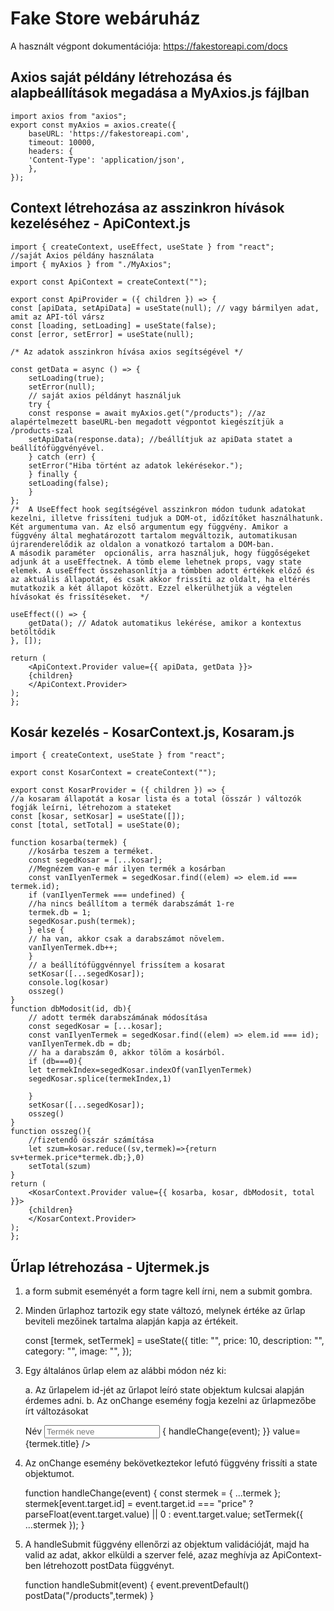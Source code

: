 # Fake Store webáruház 

A használt végpont dokumentációja: <a href="https://fakestoreapi.com/docs">https://fakestoreapi.com/docs</a>

## Axios saját példány létrehozása és alapbeállítások megadása a MyAxios.js fájlban

    import axios from "axios";
    export const myAxios = axios.create({
        baseURL: 'https://fakestoreapi.com',
        timeout: 10000,
        headers: {
        'Content-Type': 'application/json',
        },
    });

## Context létrehozása az asszinkron hívások kezeléséhez - ApiContext.js

    import { createContext, useEffect, useState } from "react";
    //saját Axios példány használata
    import { myAxios } from "./MyAxios";

    export const ApiContext = createContext("");

    export const ApiProvider = ({ children }) => {
    const [apiData, setApiData] = useState(null); // vagy bármilyen adat, amit az API-tól vársz
    const [loading, setLoading] = useState(false);
    const [error, setError] = useState(null);

    /* Az adatok asszinkron hívása axios segítségével */

    const getData = async () => {
        setLoading(true);
        setError(null);
        // saját axios példányt használjuk
        try {
        const response = await myAxios.get("/products"); //az alapértelmezett baseURL-ben megadott végpontot kiegészítjük a /products-szal
        setApiData(response.data); //beállítjuk az apiData statet a beállítófüggvényével.
        } catch (err) {
        setError("Hiba történt az adatok lekérésekor.");
        } finally {
        setLoading(false);
        }
    };
    /*  A UseEffect hook segítségével asszinkron módon tudunk adatokat kezelni, illetve frissíteni tudjuk a DOM-ot, időzítőket használhatunk. Két argumentuma van. Az első argumentum egy függvény. Amikor a függvény által meghatározott tartalom megváltozik, automatikusan újrarenderelődik az oldalon a vonatkozó tartalom a DOM-ban. 
    A második paraméter  opcionális, arra használjuk, hogy függőségeket adjunk át a useEffectnek. A tömb eleme lehetnek props, vagy state elemek. A useEffect összehasonlítja a tömbben adott értékek előző és az aktuális állapotát, és csak akkor frissíti az oldalt, ha eltérés mutatkozik a két állapot között. Ezzel elkerülhetjük a végtelen hívásokat és frissítéseket.  */

    useEffect(() => {
        getData(); // Adatok automatikus lekérése, amikor a kontextus betöltődik
    }, []);

    return (
        <ApiContext.Provider value={{ apiData, getData }}>
        {children}
        </ApiContext.Provider>
    );
    };

## Kosár kezelés - KosarContext.js, Kosaram.js

    import { createContext, useState } from "react";

    export const KosarContext = createContext("");

    export const KosarProvider = ({ children }) => {
    //a kosaram állapotát a kosar lista és a total (összár ) változók fogják leírni, létrehozom a stateket
    const [kosar, setKosar] = useState([]);
    const [total, setTotal] = useState(0);

    function kosarba(termek) {
        //kosárba teszem a terméket. 
        const segedKosar = [...kosar];
        //Megnézem van-e már ilyen termék a kosárban
        const vanIlyenTermek = segedKosar.find((elem) => elem.id === termek.id);
        if (vanIlyenTermek === undefined) {
        //ha nincs beállítom a termék darabszámát 1-re
        termek.db = 1;
        segedKosar.push(termek);
        } else {
        // ha van, akkor csak a darabszámot növelem.
        vanIlyenTermek.db++;
        }
        // a beállítófüggvénnyel frissítem a kosarat
        setKosar([...segedKosar]);
        console.log(kosar)
        osszeg()
    }
    function dbModosit(id, db){
        // adott termék darabszámának módosítása
        const segedKosar = [...kosar];
        const vanIlyenTermek = segedKosar.find((elem) => elem.id === id);    
        vanIlyenTermek.db = db;  
        // ha a darabszám 0, akkor tölöm a kosárból.   
        if (db===0){
        let termekIndex=segedKosar.indexOf(vanIlyenTermek)
        segedKosar.splice(termekIndex,1)
        
        }
        setKosar([...segedKosar]);
        osszeg()
    }
    function osszeg(){
        //fizetendő összár számítása
        let szum=kosar.reduce((sv,termek)=>{return sv+termek.price*termek.db;},0)
        setTotal(szum)
    }
    return (
        <KosarContext.Provider value={{ kosarba, kosar, dbModosit, total }}>
        {children}
        </KosarContext.Provider>
    );
    };

## Űrlap létrehozása - Ujtermek.js

1. a form submit eseményét a form tagre kell írni, nem a submit gombra.
2. Minden űrlaphoz  tartozik egy state változó, melynek értéke az űrlap beviteli mezőinek tartalma alapján kapja az értékeit. 

    const [termek, setTermek] = useState({
        title: "",
        price: 10,
        description: "",
        category: "",
        image: "",
    });

3. Egy általános űrlap elem az alábbi módon néz ki: 

    a. Az űrlapelem id-jét az űrlapot leíró state objektum kulcsai alapján érdemes adni. 
    b. Az onChange esemény fogja kezelni  az űrlapmezőbe írt változásokat

      <div className="mb-3">
        <label htmlFor="title" className="form-label">
          Név
        </label>
        <input
          type="text"
          className="form-control"
          id="title"
          required
          placeholder="Termék neve"
          onChange={(event) => {
            handleChange(event);
          }}
          value={termek.title}
        />
      </div>

4. Az onChange esemény bekövetkeztekor lefutó függvény frissíti a state objektumot.

    function handleChange(event) {
        const stermek = { ...termek };
        stermek[event.target.id] =
        event.target.id === "price" ? parseFloat(event.target.value) || 0 : event.target.value;
        setTermek({ ...stermek });
    }

5. A handleSubmit függvény ellenőrzi az objektum validációját, majd ha valid az adat, akkor elküldi a szerver felé, azaz meghívja az ApiContext-ben létrehozott postData függvényt. 

    function handleSubmit(event) {
        event.preventDefault() 
        postData("/products",termek)
    }